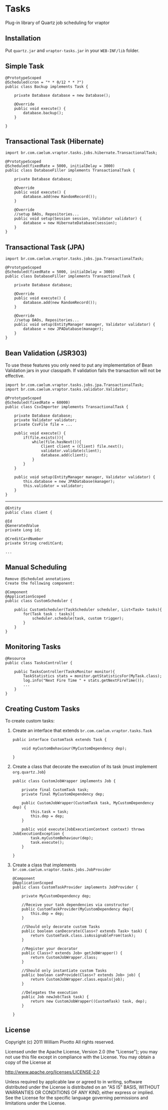 Tasks
======

Plug-in library of Quartz job scheduling for vraptor 

Installation 
--------

Put `quartz.jar` and `vraptor-tasks.jar` in your `WEB-INF/lib` folder. 
    
Simple Task 
--------   

	@PrototypeScoped
	@Scheduled(cron = "* * 0/12 * * ?")
	public class Backup implements Task {

		private Database database = new Database();

		@Override
		public void execute() {
			database.backup();
		}

	}


Transactional Task (Hibernate)
--------

	import br.com.caelum.vraptor.tasks.jobs.hibernate.TransactionalTask;
	
	@PrototypeScoped
	@Scheduled(fixedRate = 5000, initialDelay = 3000)
	public class DatabaseFiller implements TransactionalTask {

		private Database database;

		@Override
		public void execute() {
			database.add(new RandomRecord());
		}

		@Override
		//setup DAOs, Repositories...
		public void setup(Session session, Validator validator) {
			database = new HibernateDatabase(session);
		}
	}
	
Transactional Task (JPA)
--------

	import br.com.caelum.vraptor.tasks.jobs.jpa.TransactionalTask;
	
	@PrototypeScoped
	@Scheduled(fixedRate = 5000, initialDelay = 3000)
	public class DatabaseFiller implements TransactionalTask {

		private Database database;

		@Override
		public void execute() {
			database.add(new RandomRecord());
		}

		@Override
		//setup DAOs, Repositories...
		public void setup(EntityManager manager, Validator validator) {
			database = new JPADatabase(manager);
		}
	}

Bean Validation (JSR303)	
--------

To use these features you only need to put any implementation of Bean Validation jars in your classpath.
If validation fails the transaction will not be effective. 

	import br.com.caelum.vraptor.tasks.jobs.jpa.TransactionalTask;
	import br.com.caelum.vraptor.tasks.validator.Validator;
	
	@PrototypeScoped
	@Scheduled(fixedRate = 60000)
	public class CsvImporter implements TransactionalTask {

		private Database database;
		private Validator validator;
		private CsvFile file = ...

		public void execute() {
			if(file.exists()){
				while(file.hasNext()){
					Client client = (Client) file.next();
					validator.validate(client);
					database.add(client);
				}
			}
		}

		public void setup(EntityManager manager, Validator validator) {
			this.database = new JPADatabase(manager);
			this.validator = validator;
		}
	}

--------

	@Entity
	public class client {
	
	@Id
	@GeneratedValue
	private Long id;
	
	@CreditCardNumber
	private String creditCard;
	
	...
	
	
Manual Scheduling
--------
	
	Remove @Scheduled annotations
	Create the following component: 
	
	@Component
	@ApplicationScoped
	public class CustomScheduler {

		public CustomScheduler(TaskScheduler scheduler, List<Task> tasks){
			for(Task task : tasks){
				scheduler.schedule(task, custom trigger);
			}
		}
	}
	
Monitoring Tasks 
--------
	
	@Resource
	public class TasksController {

		public TasksController(TasksMonitor monitor){
			TaskStatistics stats = monitor.getStatisticsFor(MyTask.class);
			log.info("Next Fire Time " + stats.getNextFireTime());
			...
		}
	}
	
Creating Custom Tasks 
--------

To create custom tasks: 

1.	Create an interface that extends `br.com.caelum.vraptor.tasks.Task`

		public interface CustomTask extends Task {
		
			void myCustomBehaviour(MyCustomDependency dep); 
			
		}
	
2.	Create a class that decorate the execution of its task (must implement `org.quartz.Job`)

		public class CustomJobWrapper implements Job {
	
			private final CustomTask task;
			private final MyCustomDependency dep;
		
			public CustomJobWrapper(CustomTask task, MyCustomDependency dep) {
				this.task = task;
				this.dep = dep;
			}
		
			public void execute(JobExecutionContext context) throws JobExecutionException {
				task.myCustomBehaviour(dep);
				task.execute();
			}
	
		}

3.	Create a class that implements `br.com.caelum.vraptor.tasks.jobs.JobProvider`

		@Component
		@ApplicationScoped
		public class CustomTaskProvider implements JobProvider {
	
			private MyCustomDependency dep;
			
			//Receive your task dependencies via constructor
			public CustomTaskProvider(MyCustomDependency dep){
				this.dep = dep;
			}
			
			//Should only decorate custom Tasks 
			public boolean canDecorate(Class<? extends Task> task) {
				return CustomTask.class.isAssignableFrom(task);
			}
			
			//Register your decorator 
			public Class<? extends Job> getJobWrapper() {
				return CustomJobWrapper.class;
			}
			
			//Should only instantiate custom Tasks 
			public boolean canProvide(Class<? extends Job> job) {
				return CustomJobWrapper.class.equals(job);
			}
	
			//Delegates the execution
			public Job newJob(Task task) {
				return new CustomJobWrapper((CustomTask) task, dep);
			}
	
		}

License
--------
Copyright (c) 2011 William Pivotto
All rights reserved.

Licensed under the Apache License, Version 2.0 (the "License"); 
you may not use this file except in compliance with the License. 
You may obtain a copy of the License at 

http://www.apache.org/licenses/LICENSE-2.0 

Unless required by applicable law or agreed to in writing, software 
distributed under the License is distributed on an "AS IS" BASIS, 
WITHOUT WARRANTIES OR CONDITIONS OF ANY KIND, either express or implied. 
See the License for the specific language governing permissions and 
limitations under the License.
